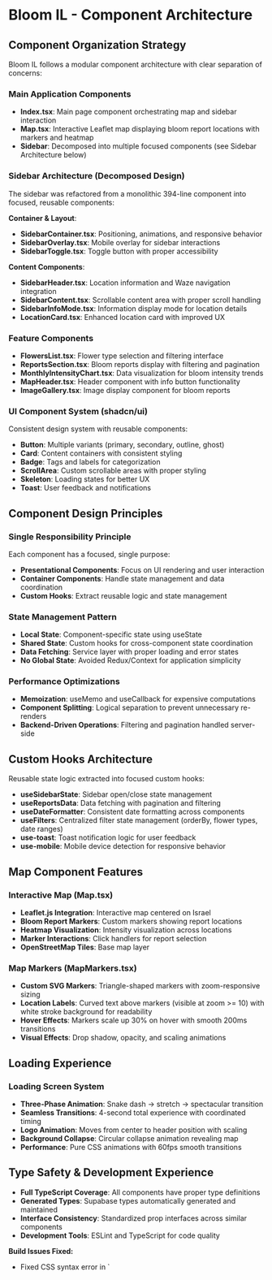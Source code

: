 # Bloom IL - Component Architecture

## Component Organization Strategy
Bloom IL follows a modular component architecture with clear separation of concerns:

### Main Application Components
- **Index.tsx**: Main page component orchestrating map and sidebar interaction
- **Map.tsx**: Interactive Leaflet map displaying bloom report locations with markers and heatmap
- **Sidebar**: Decomposed into multiple focused components (see Sidebar Architecture below)

### Sidebar Architecture (Decomposed Design)
The sidebar was refactored from a monolithic 394-line component into focused, reusable components:

**Container & Layout**:
- **SidebarContainer.tsx**: Positioning, animations, and responsive behavior
- **SidebarOverlay.tsx**: Mobile overlay for sidebar interactions
- **SidebarToggle.tsx**: Toggle button with proper accessibility

**Content Components**:
- **SidebarHeader.tsx**: Location information and Waze navigation integration
- **SidebarContent.tsx**: Scrollable content area with proper scroll handling
- **SidebarInfoMode.tsx**: Information display mode for location details
- **LocationCard.tsx**: Enhanced location card with improved UX

### Feature Components
- **FlowersList.tsx**: Flower type selection and filtering interface
- **ReportsSection.tsx**: Bloom reports display with filtering and pagination
- **MonthlyIntensityChart.tsx**: Data visualization for bloom intensity trends
- **MapHeader.tsx**: Header component with info button functionality
- **ImageGallery.tsx**: Image display component for bloom reports

### UI Component System (shadcn/ui)
Consistent design system with reusable components:
- **Button**: Multiple variants (primary, secondary, outline, ghost)
- **Card**: Content containers with consistent styling
- **Badge**: Tags and labels for categorization
- **ScrollArea**: Custom scrollable areas with proper styling
- **Skeleton**: Loading states for better UX
- **Toast**: User feedback and notifications

## Component Design Principles

### Single Responsibility Principle
Each component has a focused, single purpose:
- **Presentational Components**: Focus on UI rendering and user interaction
- **Container Components**: Handle state management and data coordination
- **Custom Hooks**: Extract reusable logic and state management

### State Management Pattern
- **Local State**: Component-specific state using useState
- **Shared State**: Custom hooks for cross-component state coordination
- **Data Fetching**: Service layer with proper loading and error states
- **No Global State**: Avoided Redux/Context for application simplicity

### Performance Optimizations
- **Memoization**: useMemo and useCallback for expensive computations
- **Component Splitting**: Logical separation to prevent unnecessary re-renders
- **Backend-Driven Operations**: Filtering and pagination handled server-side

## Custom Hooks Architecture
Reusable state logic extracted into focused custom hooks:

- **useSidebarState**: Sidebar open/close state management
- **useReportsData**: Data fetching with pagination and filtering
- **useDateFormatter**: Consistent date formatting across components
- **useFilters**: Centralized filter state management (orderBy, flower types, date ranges)
- **use-toast**: Toast notification logic for user feedback
- **use-mobile**: Mobile device detection for responsive behavior

## Map Component Features

### Interactive Map (Map.tsx)
- **Leaflet.js Integration**: Interactive map centered on Israel
- **Bloom Report Markers**: Custom markers showing report locations
- **Heatmap Visualization**: Intensity visualization across locations
- **Marker Interactions**: Click handlers for report selection
- **OpenStreetMap Tiles**: Base map layer

### Map Markers (MapMarkers.tsx)
- **Custom SVG Markers**: Triangle-shaped markers with zoom-responsive sizing
- **Location Labels**: Curved text above markers (visible at zoom >= 10) with white stroke background for readability
- **Hover Effects**: Markers scale up 30% on hover with smooth 200ms transitions
- **Visual Effects**: Drop shadow, opacity, and scaling animations

## Loading Experience

### Loading Screen System
- **Three-Phase Animation**: Snake dash → stretch → spectacular transition
- **Seamless Transitions**: 4-second total experience with coordinated timing
- **Logo Animation**: Moves from center to header position with scaling
- **Background Collapse**: Circular collapse animation revealing map
- **Performance**: Pure CSS animations with 60fps smooth transitions

## Type Safety & Development Experience
- **Full TypeScript Coverage**: All components have proper type definitions
- **Generated Types**: Supabase types automatically generated and maintained
- **Interface Consistency**: Standardized prop interfaces across similar components
- **Development Tools**: ESLint and TypeScript for code quality

**Build Issues Fixed:**
- Fixed CSS syntax error in `